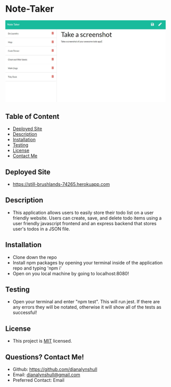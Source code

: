# Note-Taker

![Site](./public/assets/images/sitescreenshot.jpg)

## Table of Content
* [ Deployed Site ](#Deployed-Site)
* [ Description ](#Description)
* [ Installation ](#Installation)
* [ Testing ](#Testing)
* [ License ](#License)
* [ Contact Me ](#contact)

## Deployed Site
* https://still-brushlands-74265.herokuapp.com


## Description
* This application allows users to easily store their todo list on a user friendly website. Users can create, save, and delete todo items using a user friendly javascript frontend and an express backend that stores user's todos in a JSON file.

## Installation
* Clone down the repo
* Install npm packages by opening your terminal inside of the application repo and typing 'npm i'
* Open on you local machine by going to localhost:8080!

## Testing
* Open your terminal and enter "npm test". This will run jest. If there are any errors they will be notated, otherwise it will show all of the tests as successful!

## License
* This project is [MIT](https://choosealicense.com/licenses/mit/) licensed.<br />

## Questions? Contact Me! <a id="contact"></a>
* Github: https://github.com/dianalynshull
* Email: dianalynshull@gmail.com
* Preferred Contact: Email
